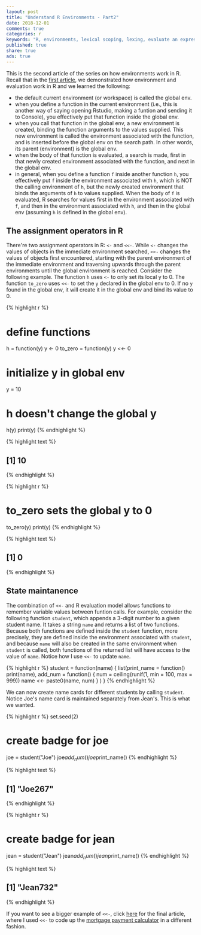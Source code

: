 ```yaml
---
layout: post
title: "Understand R Environments - Part2"
date: 2018-12-01
comments: true
categories: r
keywords: "R, environments, lexical scoping, lexing, evaluate an expression in an environment, frame, environment frame, parent environment, parent.env(), enclosing environment, enclosure, <<-, assignment operator in R"
published: true
share: true
ads: true
---
```


This is the second article of the series on how environments work in R. Recall that in the [first article](https://masterr.org/r/understand-r-environments-part1/), we demonstrated how environment and evaluation work in R and we learned the following:

* the default current environment (or workspace) is called the global env.
* when you define a function in the current environment (i.e., this is another way of saying opening Rstudio, making a funtion and sending it to Console), you effectively put that function inside the global env. 
* when you call that function in the global env, a new environment is created, binding the function arguments to the values supplied. This new environment is called the environment associated with the function, and is inserted before the global env on the search path. In other words, its parent (environment) is the global env.
* when the body of that function is evaluated, a search is made, first in that newly created environment associated with the function, and next in the global env. 
* in general, when you define a function `f` inside another function `h`, you effectively put `f` inside the environment associated with `h`, which is NOT the calling environment of `h`, but the newly created environment that binds the arguments of `h` to values supplied. When the body of `f` is evaluated, R searches
for values first in the environment associated with `f`, and then in the environment associated with `h`, and then in the global env (assuming `h` is defined in the global env).

## The assignment operators in R

There're two assignment operators in R: `<-` and `<<-`. While `<-` changes the values of objects in the immediate environment searched, `<<-` changes the values of objects first encountered, starting with the parent environment of the immediate environment and traversing upwards through the parent environments until the global environment is reached. Consider the following example. The function `h` uses `<-` to only set its local y to 0. The function `to_zero` uses `<<-` to
set the `y` declared in the global env to 0. If no `y` found in the global env, it will create it in the global env and bind its value to 0.


{% highlight r %}
# define functions
h = function(y) y <- 0
to_zero = function(y) y <<- 0

# initialize y in global env
y = 10

# h doesn't change the global y 
h(y)
print(y)
{% endhighlight %}



{% highlight text %}
## [1] 10
{% endhighlight %}



{% highlight r %}
# to_zero sets the global y to 0
to_zero(y)
print(y)
{% endhighlight %}



{% highlight text %}
## [1] 0
{% endhighlight %}

## State maintanence

The combination of `<<-` and R evaluation model allows functions to remember variable values between funtion calls. For example, consider the following function `student`, which appends a 3-digit number to a given student name. It takes a string `name` and returns a list of two functions. Because both functions are defined inside the `student` function, more precisely, they are defined inside the environment associated with `student`, and because `name` will also be created in the same environment when `student` is called, both functions of the returned list will have access to the value of `name`. Notice how I use `<<-` to update
`name`. 


{% highlight r %}
student = function(name) {
        list(print_name = function() print(name),
             add_num = function() {
                     num = ceiling(runif(1, min = 100, max = 999))
                     name <<- paste0(name, num)
                     }
             )
}
{% endhighlight %}

We can now create name cards for different students by calling `student`. Notice Joe's name card is maintained separately from Jean's. This is what we wanted. 

{% highlight r %}
set.seed(2)

# create badge for joe
joe = student("Joe")
joe$add_num()
joe$print_name()
{% endhighlight %}



{% highlight text %}
## [1] "Joe267"
{% endhighlight %}



{% highlight r %}
# create badge for jean
jean = student("Jean")
jean$add_num()
jean$print_name()
{% endhighlight %}



{% highlight text %}
## [1] "Jean732"
{% endhighlight %}

If you want to see a bigger example of `<<-`, click [here](https://masterr.org/r/understand-r-environments-part3/) for the final article, where I used `<<-` to code up the [mortgage payment calculator](https://masterr.org/r/calculate-mortgage-payment-schedule/) in a different fashion. 
